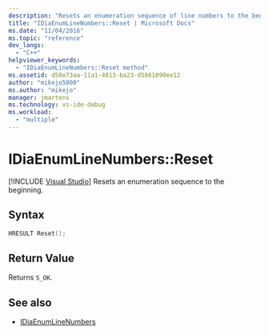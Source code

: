 ```yaml
---
description: "Resets an enumeration sequence of line numbers to the beginning."
title: "IDiaEnumLineNumbers::Reset | Microsoft Docs"
ms.date: "11/04/2016"
ms.topic: "reference"
dev_langs:
  - "C++"
helpviewer_keywords:
  - "IDiaEnumLineNumbers::Reset method"
ms.assetid: d50e73aa-11a1-4813-ba23-d5861090ee12
author: "mikejo5000"
ms.author: "mikejo"
manager: jmartens
ms.technology: vs-ide-debug
ms.workload:
  - "multiple"
---
```

# IDiaEnumLineNumbers::Reset

 [!INCLUDE [Visual Studio](~/includes/applies-to-version/vs-windows-only.md)]
Resets an enumeration sequence to the beginning.

## Syntax

```C++
HRESULT Reset();
```

## Return Value
 Returns `S_OK`.

## See also
- [IDiaEnumLineNumbers](../../debugger/debug-interface-access/idiaenumlinenumbers.md)
